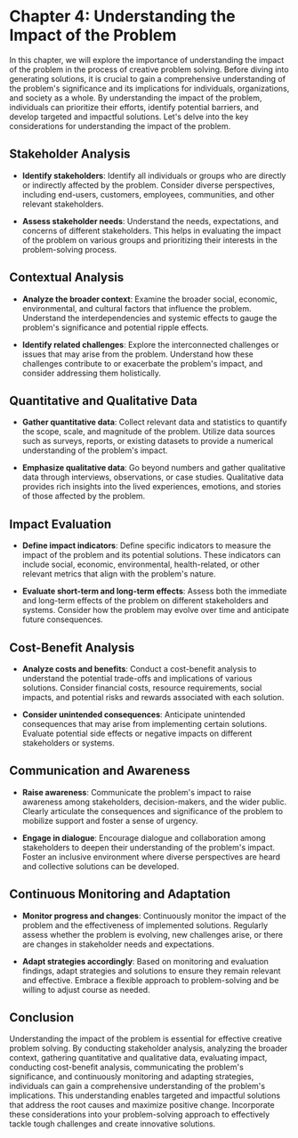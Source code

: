 Chapter 4: Understanding the Impact of the Problem
==================================================

In this chapter, we will explore the importance of understanding the impact of the problem in the process of creative problem solving. Before diving into generating solutions, it is crucial to gain a comprehensive understanding of the problem's significance and its implications for individuals, organizations, and society as a whole. By understanding the impact of the problem, individuals can prioritize their efforts, identify potential barriers, and develop targeted and impactful solutions. Let's delve into the key considerations for understanding the impact of the problem.

Stakeholder Analysis
--------------------

* **Identify stakeholders**: Identify all individuals or groups who are directly or indirectly affected by the problem. Consider diverse perspectives, including end-users, customers, employees, communities, and other relevant stakeholders.

* **Assess stakeholder needs**: Understand the needs, expectations, and concerns of different stakeholders. This helps in evaluating the impact of the problem on various groups and prioritizing their interests in the problem-solving process.

Contextual Analysis
-------------------

* **Analyze the broader context**: Examine the broader social, economic, environmental, and cultural factors that influence the problem. Understand the interdependencies and systemic effects to gauge the problem's significance and potential ripple effects.

* **Identify related challenges**: Explore the interconnected challenges or issues that may arise from the problem. Understand how these challenges contribute to or exacerbate the problem's impact, and consider addressing them holistically.

Quantitative and Qualitative Data
---------------------------------

* **Gather quantitative data**: Collect relevant data and statistics to quantify the scope, scale, and magnitude of the problem. Utilize data sources such as surveys, reports, or existing datasets to provide a numerical understanding of the problem's impact.

* **Emphasize qualitative data**: Go beyond numbers and gather qualitative data through interviews, observations, or case studies. Qualitative data provides rich insights into the lived experiences, emotions, and stories of those affected by the problem.

Impact Evaluation
-----------------

* **Define impact indicators**: Define specific indicators to measure the impact of the problem and its potential solutions. These indicators can include social, economic, environmental, health-related, or other relevant metrics that align with the problem's nature.

* **Evaluate short-term and long-term effects**: Assess both the immediate and long-term effects of the problem on different stakeholders and systems. Consider how the problem may evolve over time and anticipate future consequences.

Cost-Benefit Analysis
---------------------

* **Analyze costs and benefits**: Conduct a cost-benefit analysis to understand the potential trade-offs and implications of various solutions. Consider financial costs, resource requirements, social impacts, and potential risks and rewards associated with each solution.

* **Consider unintended consequences**: Anticipate unintended consequences that may arise from implementing certain solutions. Evaluate potential side effects or negative impacts on different stakeholders or systems.

Communication and Awareness
---------------------------

* **Raise awareness**: Communicate the problem's impact to raise awareness among stakeholders, decision-makers, and the wider public. Clearly articulate the consequences and significance of the problem to mobilize support and foster a sense of urgency.

* **Engage in dialogue**: Encourage dialogue and collaboration among stakeholders to deepen their understanding of the problem's impact. Foster an inclusive environment where diverse perspectives are heard and collective solutions can be developed.

Continuous Monitoring and Adaptation
------------------------------------

* **Monitor progress and changes**: Continuously monitor the impact of the problem and the effectiveness of implemented solutions. Regularly assess whether the problem is evolving, new challenges arise, or there are changes in stakeholder needs and expectations.

* **Adapt strategies accordingly**: Based on monitoring and evaluation findings, adapt strategies and solutions to ensure they remain relevant and effective. Embrace a flexible approach to problem-solving and be willing to adjust course as needed.

Conclusion
----------

Understanding the impact of the problem is essential for effective creative problem solving. By conducting stakeholder analysis, analyzing the broader context, gathering quantitative and qualitative data, evaluating impact, conducting cost-benefit analysis, communicating the problem's significance, and continuously monitoring and adapting strategies, individuals can gain a comprehensive understanding of the problem's implications. This understanding enables targeted and impactful solutions that address the root causes and maximize positive change. Incorporate these considerations into your problem-solving approach to effectively tackle tough challenges and create innovative solutions.
